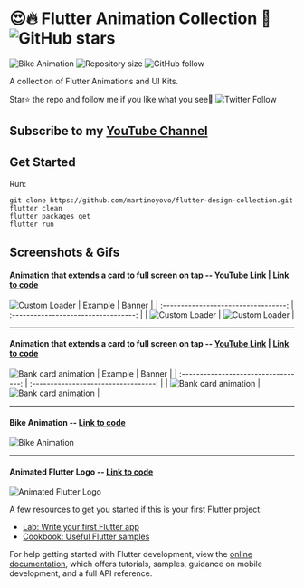 # 😍🔥 Flutter Animation Collection 💙 ![GitHub stars](https://img.shields.io/github/stars/martinoyovo/flutter-design-collection?style=social)

![Bike Animation](https://img.shields.io/badge/platform-Flutter-blue)
![Repository size](https://img.shields.io/github/repo-size/martinoyovo/flutter-design-collection)
![GitHub follow](https://img.shields.io/github/followers/martinoyovo?style=social)

A collection of Flutter Animations and UI Kits.

Star⭐ the repo and follow me if you like what you see🤩 ![Twitter Follow](https://img.shields.io/twitter/follow/martinoyovo.svg?style=social)

## Subscribe to my [YouTube Channel](https://www.youtube.com/@flutterease001)

## Get Started
Run:
```shell
git clone https://github.com/martinoyovo/flutter-design-collection.git
flutter clean
flutter packages get
flutter run
```

## Screenshots & Gifs

#### Animation that extends a card to full screen on tap -- [YouTube Link](https://youtu.be/960CR8J4_tc) | [Link to code](https://github.com/martinoyovo/flutter-design-collection/blob/main/lib/custom_loader.dart)
![Custom Loader](screenshots/custom_loader.gif)
|              Example             |             Banner           |
| :----------------------------------: | :----------------------------------: |
| ![Custom Loader](screenshots/custom_loader.gif) | ![Custom Loader](screenshots/session_001.png) |

---

#### Animation that extends a card to full screen on tap -- [YouTube Link](https://youtu.be/960CR8J4_tc) | [Link to code](https://github.com/martinoyovo/flutter-design-collection/blob/main/lib/bank_card_animation.dart)
![Bank card animation](screenshots/bank_card_animation.gif)
|              Example             |             Banner           |
| :----------------------------------: | :----------------------------------: |
| ![Bank card animation](screenshots/bank_card_animation.gif) | ![Bank card animation](screenshots/session_001.png) |

---

#### Bike Animation -- [Link to code](https://github.com/martinoyovo/flutter-design-collection/blob/main/lib/bike_traveller.dart)
![Bike Animation](screenshots/bike_animation.gif)

---

#### Animated Flutter Logo -- [Link to code](https://github.com/martinoyovo/flutter-design-collection/blob/main/lib/flutterlogo.dart)
![Animated Flutter Logo](screenshots/flutterlogo.gif)


A few resources to get you started if this is your first Flutter project:

- [Lab: Write your first Flutter app](https://docs.flutter.dev/get-started/codelab)
- [Cookbook: Useful Flutter samples](https://docs.flutter.dev/cookbook)

For help getting started with Flutter development, view the
[online documentation](https://docs.flutter.dev/), which offers tutorials,
samples, guidance on mobile development, and a full API reference.
